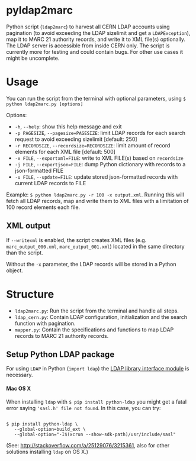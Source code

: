 # pyldap2marc
Python script (`ldap2marc`) to harvest all CERN LDAP accounts using pagination (to avoid exceeding the LDAP sizelimit and get a `LDAPException`), map it to MARC 21 authority records, and write it to XML file(s) optionally. The LDAP server is accessible from inside CERN only. The script is currently more for testing and could contain bugs. For other use cases it might be uncomplete.

# Usage
You can run the script from the terminal with optional parameters, using `$ python ldap2marc.py [options]`

Options:
* `-h`, `--help`: show this help message and exit
* `-p PAGESIZE`, `--pagesize=PAGESIZE`: limit LDAP records for each search request to avoid exceeding sizelimit [default: 250]
* `-r RECORDSIZE`, `--recordsize=RECORDSIZE`: limit amount of record elements for each XML file [default: 500]
* `-x FILE`, `--exportxml=FILE`: write to XML FILE(s) based on `recordsize`
* `-j FILE`, `--exportjson=FILE`: dump Python dictionary with records to a json-formatted FILE
* `-u FILE`, `--update=FILE`: update stored json-formatted records with current LDAP records to FILE

Example: `$ python ldap2marc.py -r 100 -x output.xml`. Running this will fetch all LDAP records, map and write them to XML files with a limitation of 100 record elements each file.

## XML output

If `--writexml` is enabled, the script creates XML files (e.g. `marc_output_000.xml`, `marc_output_001.xml`) located in the same directory than the script.

Without the `-x` parameter, the LDAP records will be stored in a Python object.

# Structure
* `ldap2marc.py`: Run the script from the terminal and handle all steps.
* `ldap_cern.py`: Contain LDAP configuration, initialization and the search function with pagination.
* `mapper.py`: Contain the specifications and functions to map LDAP records to MARC 21 authority records.

## Setup Python LDAP package
For using `LDAP` in Python (`import ldap`) the [LDAP library interface module](http://www.python-ldap.org/download.shtml) is necessary.

#### Mac OS X
When installing `ldap` with `$ pip install python-ldap` you might get a fatal error saying `'sasl.h' file not found`. In this case, you can try:

```console

$ pip install python-ldap \
   --global-option=build_ext \
   --global-option="-I$(xcrun --show-sdk-path)/usr/include/sasl"
```
   (See: http://stackoverflow.com/a/25129076/3215361, also for other solutions installing `ldap` on OS X.)
